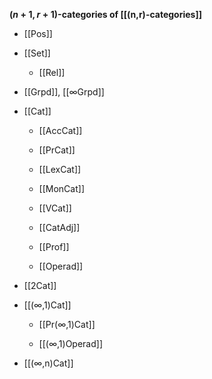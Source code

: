 
**$(n+1,r+1)$-categories of [[(n,r)-categories]]**

* [[Pos]]

* [[Set]]

  * [[Rel]]

* [[Grpd]], [[∞Grpd]]

* [[Cat]]

  * [[AccCat]]

  * [[PrCat]]

  * [[LexCat]]

  * [[MonCat]]

  * [[VCat]]

  * [[CatAdj]]

  * [[Prof]]

  * [[Operad]]

* [[2Cat]]

* [[(∞,1)Cat]]

  * [[Pr(∞,1)Cat]]

  * [[(∞,1)Operad]]

* [[(∞,n)Cat]]

